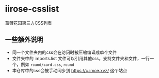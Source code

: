 # iirose-csslist
蔷薇花园第三方CSS列表

## 一些额外说明
- 同一个文件夹内的css会在访问时被压缩编译成单个文件
- 文件夹中的 imports.list 文件可以引用其他css，支持文件夹和文件，一行一个，例如 `round/card.css`, `round`
- 本仓库中的css会被手动同步到 https://c.imoe.xyz/ 这个站点
